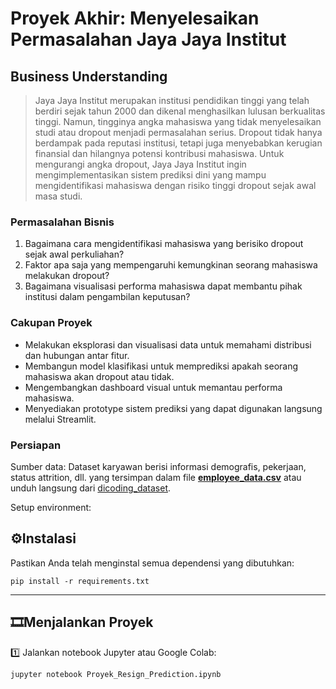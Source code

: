 # Proyek Akhir: Menyelesaikan Permasalahan Jaya Jaya Institut

## Business Understanding

> Jaya Jaya Institut merupakan institusi pendidikan tinggi yang telah berdiri sejak tahun 2000 dan dikenal menghasilkan lulusan berkualitas tinggi. Namun, tingginya angka mahasiswa yang tidak menyelesaikan studi atau dropout menjadi permasalahan serius. Dropout tidak hanya berdampak pada reputasi institusi, tetapi juga menyebabkan kerugian finansial dan hilangnya potensi kontribusi mahasiswa. Untuk mengurangi angka dropout, Jaya Jaya Institut ingin mengimplementasikan sistem prediksi dini yang mampu mengidentifikasi mahasiswa dengan risiko tinggi dropout sejak awal masa studi.

### Permasalahan Bisnis

1. Bagaimana cara mengidentifikasi mahasiswa yang berisiko dropout sejak awal perkuliahan?
2. Faktor apa saja yang mempengaruhi kemungkinan seorang mahasiswa melakukan dropout?
3. Bagaimana visualisasi performa mahasiswa dapat membantu pihak institusi dalam pengambilan keputusan?

### Cakupan Proyek

- Melakukan eksplorasi dan visualisasi data untuk memahami distribusi dan hubungan antar fitur.
- Membangun model klasifikasi untuk memprediksi apakah seorang mahasiswa akan dropout atau tidak.
- Mengembangkan dashboard visual untuk memantau performa mahasiswa.
- Menyediakan prototype sistem prediksi yang dapat digunakan langsung melalui Streamlit.

### Persiapan

Sumber data: Dataset karyawan berisi informasi demografis, pekerjaan, status attrition, dll. yang tersimpan dalam file [**employee_data.csv**](Dataset/employee_data.csv) atau unduh langsung dari [dicoding_dataset](https://github.com/dicodingacademy/dicoding_dataset/blob/main/employee/employee_data.csv).

Setup environment:

## ⚙️Instalasi
Pastikan Anda telah menginstal semua dependensi yang dibutuhkan:
```
pip install -r requirements.txt
```
---
## 🎞️Menjalankan Proyek
1️⃣ Jalankan notebook Jupyter atau Google Colab:
   ```
   jupyter notebook Proyek_Resign_Prediction.ipynb
   ```
